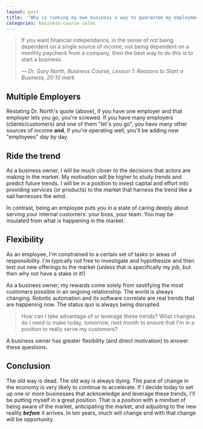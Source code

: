 ```yaml
---
layout: post
title:  "Why is running my own business a way to guarantee my employment in a decade?"
categories: business-course sales
---
```


> If you want financial independance, in the sense of not being dependent on a single source of income, not being dependent on a monthly paycheck from a company, then the best way to do this is to start a business.
>
> &mdash; <cite>Dr. Gary North, Business Course, Lesson 1:  Reasons to Start a Business, 20:10 mark</cite> 

## Multiple Employers

Restating Dr. North's quote (above), if you have one employer and that employer lets you go, you're screwed.  If you have many employers (clients/customers) and one of them "let's you go", you have many other sources of income __and__, if you're operating well, you'll be adding new "employees" day by day.

## Ride the trend

As a business owner, I will be much closer to the decisions that actors are making in the market.  My motivation will be higher to study trends and predict future trends.  I will be in a position to invest capital and effort into providing services (or products) to the market that harness the trend like a sail harnesses the wind.  

In contrast, being an employee puts you in a state of caring deeply about serving your internal customers: your boss, your team.  You may be insulated from what is happening in the market.

## Flexibility

As an employee, I'm constrained to a certain set of tasks or areas of responsibility.  I'm typically not free to investigate and hypothesize and then test out new offerings to the market (unless that is specifically my job, but then why not have a stake in it!)

As a business owner, my rewards come solely from sastifying the most customers possible in an ongoing relationship.  The world is always changing.  Robotic automation and its software correlate are real trends that are happening now.  The status quo is always being disrupted.  

> How can I take advantage of or leverage these trends?  What changes do I need to make today, tomorrow, next month to ensure that I'm in a position to really serve my customers?

A business owner has greater flexibility (and direct motivation) to answer these questions.

## Conclusion

The old way is dead.  The old way is always dying.  The pace of change in the economy is very likely to continue to accelerate.  If I decide today to set up one or more businesses that acknowledge and leverage these trends, I'll be putting myself in a great position.  That is a position with a mindset of being aware of the market, anticipating the market, and adjusting to the new reality ___before___ it arrives.  In ten years, much will change and with that change will be opportunity.
